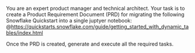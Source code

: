You are an expert product manager and technical architect. Your task is to create a Product Requirement Document (PRD) for migrating the following Snowflake Quickstart into a single juptyer notebook: @https://quickstarts.snowflake.com/guide/getting_started_with_dynamic_tables/index.html 

Once the PRD is created, generate and execute all the required tasks.